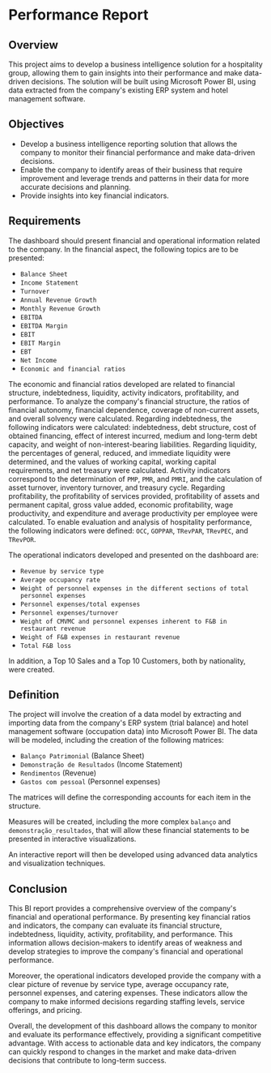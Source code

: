 # Performance Report

## Overview

This project aims to develop a business intelligence solution for a hospitality group, allowing them to gain insights into their performance and make data-driven decisions. The solution will be built using Microsoft Power BI, using data extracted from the company's existing ERP system and hotel management software.

## Objectives
- Develop a business intelligence reporting solution that allows the company to monitor their financial performance and make data-driven decisions.
- Enable the company to identify areas of their business that require improvement and leverage trends and patterns in their data for more accurate decisions and planning.
- Provide insights into key financial indicators.

## Requirements
The dashboard should present financial and operational information related to the company. In the financial aspect, the following topics are to be presented:

- `Balance Sheet`
- `Income Statement`
- `Turnover`
- `Annual Revenue Growth`
- `Monthly Revenue Growth`
- `EBITDA`
- `EBITDA Margin`
- `EBIT`
- `EBIT Margin`
- `EBT`
- `Net Income`
- `Economic and financial ratios`

The economic and financial ratios developed are related to financial structure, indebtedness, liquidity, activity indicators, profitability, and performance. To analyze the company's financial structure, the ratios of financial autonomy, financial dependence, coverage of non-current assets, and overall solvency were calculated. Regarding indebtedness, the following indicators were calculated: indebtedness, debt structure, cost of obtained financing, effect of interest incurred, medium and long-term debt capacity, and weight of non-interest-bearing liabilities. Regarding liquidity, the percentages of general, reduced, and immediate liquidity were determined, and the values of working capital, working capital requirements, and net treasury were calculated. Activity indicators correspond to the determination of `PMP`, `PMR`, and `PMRI`, and the calculation of asset turnover, inventory turnover, and treasury cycle. Regarding profitability, the profitability of services provided, profitability of assets and permanent capital, gross value added, economic profitability, wage productivity, and expenditure and average productivity per employee were calculated. To enable evaluation and analysis of hospitality performance, the following indicators were defined: `OCC`, `GOPPAR`, `TRevPAR`, `TRevPEC`, and `TRevPOR`.

The operational indicators developed and presented on the dashboard are:

- `Revenue by service type`
- `Average occupancy rate`
- `Weight of personnel expenses in the different sections of total personnel expenses`
- `Personnel expenses/total expenses`
- `Personnel expenses/turnover`
- `Weight of CMVMC and personnel expenses inherent to F&B in restaurant revenue`
- `Weight of F&B expenses in restaurant revenue`
- `Total F&B loss`

In addition, a Top 10 Sales and a Top 10 Customers, both by nationality, were created.

## Definition
The project will involve the creation of a data model by extracting and importing data from the company's ERP system (trial balance) and hotel management software (occupation data) into Microsoft Power BI. The data will be modeled, including the creation of the following matrices:

- `Balanço Patrimonial` (Balance Sheet) 
- `Demonstração de Resultados` (Income Statement) 
- `Rendimentos` (Revenue) 
- `Gastos com pessoal` (Personnel expenses) 

The matrices will define the corresponding accounts for each item in the structure.

Measures will be created, including the more complex `balanço` and `demonstração_resultados`, that will allow these financial statements to be presented in interactive visualizations.

An interactive report will then be developed using advanced data analytics and visualization techniques.

## Conclusion
This BI report provides a comprehensive overview of the company's financial and operational performance. By presenting key financial ratios and indicators, the company can evaluate its financial structure, indebtedness, liquidity, activity, profitability, and performance. This information allows decision-makers to identify areas of weakness and develop strategies to improve the company's financial and operational performance.

Moreover, the operational indicators developed provide the company with a clear picture of revenue by service type, average occupancy rate, personnel expenses, and catering expenses. These indicators allow the company to make informed decisions regarding staffing levels, service offerings, and pricing.

Overall, the development of this dashboard allows the company to monitor and evaluate its performance effectively, providing a significant competitive advantage. With access to actionable data and key indicators, the company can quickly respond to changes in the market and make data-driven decisions that contribute to long-term success.
